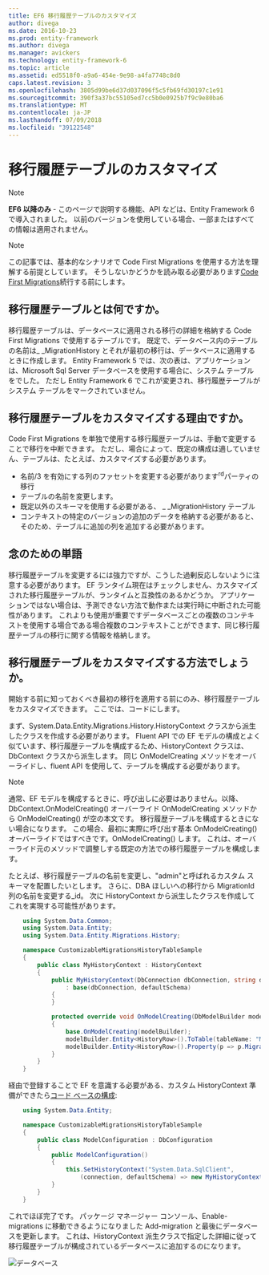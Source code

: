 ```yaml
---
title: EF6 移行履歴テーブルのカスタマイズ
author: divega
ms.date: 2016-10-23
ms.prod: entity-framework
ms.author: divega
ms.manager: avickers
ms.technology: entity-framework-6
ms.topic: article
ms.assetid: ed5518f0-a9a6-454e-9e98-a4fa7748c8d0
caps.latest.revision: 3
ms.openlocfilehash: 3805d99be6d37d037096f5c5fb69fd30197c1e91
ms.sourcegitcommit: 390f3a37bc55105ed7cc5b0e0925b7f9c9e80ba6
ms.translationtype: MT
ms.contentlocale: ja-JP
ms.lasthandoff: 07/09/2018
ms.locfileid: "39122548"
---
```

# <a name="customizing-the-migrations-history-table"></a>移行履歴テーブルのカスタマイズ
> [!NOTE]
> **EF6 以降のみ** - このページで説明する機能、API などは、Entity Framework 6 で導入されました。 以前のバージョンを使用している場合、一部またはすべての情報は適用されません。

> [!NOTE]
> この記事では、基本的なシナリオで Code First Migrations を使用する方法を理解する前提としています。 そうしないかどうかを読み取る必要があります[Code First Migrations](~/ef6/modeling/code-first/migrations/index.md)続行する前にします。

## <a name="what-is-migrations-history-table"></a>移行履歴テーブルとは何ですか。

移行履歴テーブルは、データベースに適用される移行の詳細を格納する Code First Migrations で使用するテーブルです。 既定で、データベース内のテーブルの名前は\_ \_MigrationHistory とそれが最初の移行は、データベースに適用するときに作成します。 Entity Framework 5 では、次の表は、アプリケーションは、Microsoft Sql Server データベースを使用する場合に、システム テーブルをでした。 ただし Entity Framework 6 でこれが変更され、移行履歴テーブルがシステム テーブルをマークされていません。

## <a name="why-customize-migrations-history-table"></a>移行履歴テーブルをカスタマイズする理由ですか。

Code First Migrations を単独で使用する移行履歴テーブルは、手動で変更することで移行を中断できます。 ただし、場合によって、既定の構成は適していません、テーブルは、たとえば、カスタマイズする必要があります。

-   名前/3 を有効にする列のファセットを変更する必要があります<sup>rd</sup>パーティの移行
-   テーブルの名前を変更します。
-   既定以外のスキーマを使用する必要がある、 \_ \_MigrationHistory テーブル
-   コンテキストの特定のバージョンの追加のデータを格納する必要があると、そのため、テーブルに追加の列を追加する必要があります。

## <a name="words-of-precaution"></a>念のための単語

移行履歴テーブルを変更するには強力ですが、こうした過剰反応しないように注意する必要があります。 EF ランタイム現在はチェックしません、カスタマイズされた移行履歴テーブルが、ランタイムと互換性のあるかどうか。 アプリケーションではない場合は、予測できない方法で動作または実行時に中断された可能性があります。 これよりも使用が重要ですデータベースごとの複数のコンテキストを使用する場合である場合複数のコンテキストことができます、同じ移行履歴テーブルの移行に関する情報を格納します。

## <a name="how-to-customize-migrations-history-table"></a>移行履歴テーブルをカスタマイズする方法でしょうか。

開始する前に知っておくべき最初の移行を適用する前にのみ、移行履歴テーブルをカスタマイズできます。 ここでは、コードにします。

まず、System.Data.Entity.Migrations.History.HistoryContext クラスから派生したクラスを作成する必要があります。 Fluent API での EF モデルの構成とよく似ています、移行履歴テーブルを構成するため、HistoryContext クラスは、DbContext クラスから派生します。 同じ OnModelCreating メソッドをオーバーライドし、fluent API を使用して、テーブルを構成する必要があります。

>[!NOTE]
> 通常、EF モデルを構成するときに、呼び出しに必要はありません。以降、DbContext.OnModelCreating() オーバーライド OnModelCreating メソッドから OnModelCreating() が空の本文です。 移行履歴テーブルを構成するときにない場合になります。 この場合、最初に実際に呼び出す基本 OnModelCreating() オーバーライドではすべきです。OnModelCreating() します。 これは、オーバーライド元のメソッドで調整しする既定の方法での移行履歴テーブルを構成します。

たとえば、移行履歴テーブルの名前を変更し、"admin"と呼ばれるカスタム スキーマを配置したいとします。 さらに、DBA ほしいへの移行から MigrationId 列の名前を変更する\_id。  次に HistoryContext から派生したクラスを作成してこれを実現する可能性があります。

``` csharp
    using System.Data.Common;
    using System.Data.Entity;
    using System.Data.Entity.Migrations.History;

    namespace CustomizableMigrationsHistoryTableSample
    {
        public class MyHistoryContext : HistoryContext
        {
            public MyHistoryContext(DbConnection dbConnection, string defaultSchema)
                : base(dbConnection, defaultSchema)
            {
            }

            protected override void OnModelCreating(DbModelBuilder modelBuilder)
            {
                base.OnModelCreating(modelBuilder);
                modelBuilder.Entity<HistoryRow>().ToTable(tableName: "MigrationHistory", schemaName: "admin");
                modelBuilder.Entity<HistoryRow>().Property(p => p.MigrationId).HasColumnName("Migration_ID");
            }
        }
    }
```

経由で登録することで EF を意識する必要がある、カスタム HistoryContext 準備ができたら[コード ベースの構成](http://msdn.com/data/jj680699):

``` csharp
    using System.Data.Entity;

    namespace CustomizableMigrationsHistoryTableSample
    {
        public class ModelConfiguration : DbConfiguration
        {
            public ModelConfiguration()
            {
                this.SetHistoryContext("System.Data.SqlClient",
                    (connection, defaultSchema) => new MyHistoryContext(connection, defaultSchema));
            }
        }
    }
```

これでほぼ完了です。 パッケージ マネージャー コンソール、Enable-migrations に移動できるようになりました Add-migration と最後にデータベースを更新します。 これは、HistoryContext 派生クラスで指定した詳細に従って移行履歴テーブルが構成されているデータベースに追加するのになります。

![データベース](~/ef6/media/database.png)
